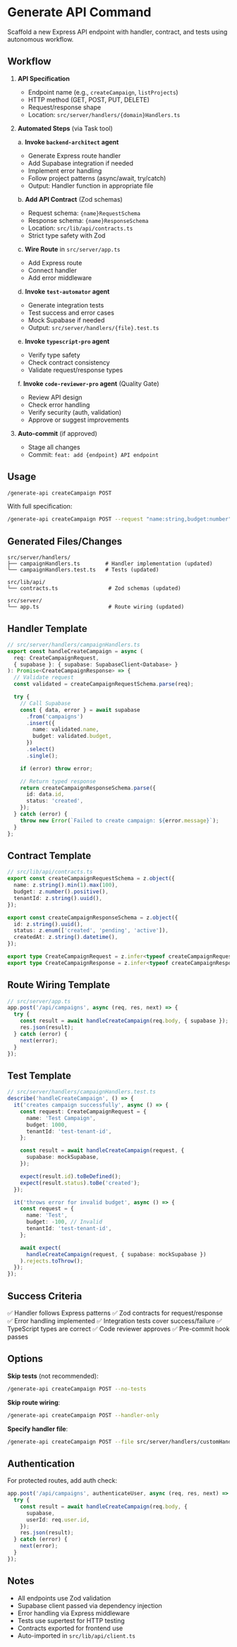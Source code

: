 # Generate API Command

Scaffold a new Express API endpoint with handler, contract, and tests using autonomous workflow.

## Workflow

1. **API Specification**
   - Endpoint name (e.g., `createCampaign`, `listProjects`)
   - HTTP method (GET, POST, PUT, DELETE)
   - Request/response shape
   - Location: `src/server/handlers/{domain}Handlers.ts`

2. **Automated Steps** (via Task tool)

   a. **Invoke `backend-architect` agent**
      - Generate Express route handler
      - Add Supabase integration if needed
      - Implement error handling
      - Follow project patterns (async/await, try/catch)
      - Output: Handler function in appropriate file

   b. **Add API Contract** (Zod schemas)
      - Request schema: `{name}RequestSchema`
      - Response schema: `{name}ResponseSchema`
      - Location: `src/lib/api/contracts.ts`
      - Strict type safety with Zod

   c. **Wire Route** in `src/server/app.ts`
      - Add Express route
      - Connect handler
      - Add error middleware

   d. **Invoke `test-automator` agent**
      - Generate integration tests
      - Test success and error cases
      - Mock Supabase if needed
      - Output: `src/server/handlers/{file}.test.ts`

   e. **Invoke `typescript-pro` agent**
      - Verify type safety
      - Check contract consistency
      - Validate request/response types

   f. **Invoke `code-reviewer-pro` agent** (Quality Gate)
      - Review API design
      - Check error handling
      - Verify security (auth, validation)
      - Approve or suggest improvements

3. **Auto-commit** (if approved)
   - Stage all changes
   - Commit: `feat: add {endpoint} API endpoint`

## Usage

```bash
/generate-api createCampaign POST
```

With full specification:
```bash
/generate-api createCampaign POST --request "name:string,budget:number" --response "id:string,status:string"
```

## Generated Files/Changes

```
src/server/handlers/
├── campaignHandlers.ts        # Handler implementation (updated)
└── campaignHandlers.test.ts   # Tests (updated)

src/lib/api/
└── contracts.ts                # Zod schemas (updated)

src/server/
└── app.ts                      # Route wiring (updated)
```

## Handler Template

```typescript
// src/server/handlers/campaignHandlers.ts
export const handleCreateCampaign = async (
  req: CreateCampaignRequest,
  { supabase }: { supabase: SupabaseClient<Database> }
): Promise<CreateCampaignResponse> => {
  // Validate request
  const validated = createCampaignRequestSchema.parse(req);

  try {
    // Call Supabase
    const { data, error } = await supabase
      .from('campaigns')
      .insert({
        name: validated.name,
        budget: validated.budget,
      })
      .select()
      .single();

    if (error) throw error;

    // Return typed response
    return createCampaignResponseSchema.parse({
      id: data.id,
      status: 'created',
    });
  } catch (error) {
    throw new Error(`Failed to create campaign: ${error.message}`);
  }
};
```

## Contract Template

```typescript
// src/lib/api/contracts.ts
export const createCampaignRequestSchema = z.object({
  name: z.string().min(1).max(100),
  budget: z.number().positive(),
  tenantId: z.string().uuid(),
});

export const createCampaignResponseSchema = z.object({
  id: z.string().uuid(),
  status: z.enum(['created', 'pending', 'active']),
  createdAt: z.string().datetime(),
});

export type CreateCampaignRequest = z.infer<typeof createCampaignRequestSchema>;
export type CreateCampaignResponse = z.infer<typeof createCampaignResponseSchema>;
```

## Route Wiring Template

```typescript
// src/server/app.ts
app.post('/api/campaigns', async (req, res, next) => {
  try {
    const result = await handleCreateCampaign(req.body, { supabase });
    res.json(result);
  } catch (error) {
    next(error);
  }
});
```

## Test Template

```typescript
// src/server/handlers/campaignHandlers.test.ts
describe('handleCreateCampaign', () => {
  it('creates campaign successfully', async () => {
    const request: CreateCampaignRequest = {
      name: 'Test Campaign',
      budget: 1000,
      tenantId: 'test-tenant-id',
    };

    const result = await handleCreateCampaign(request, {
      supabase: mockSupabase,
    });

    expect(result.id).toBeDefined();
    expect(result.status).toBe('created');
  });

  it('throws error for invalid budget', async () => {
    const request = {
      name: 'Test',
      budget: -100, // Invalid
      tenantId: 'test-tenant-id',
    };

    await expect(
      handleCreateCampaign(request, { supabase: mockSupabase })
    ).rejects.toThrow();
  });
});
```

## Success Criteria

✅ Handler follows Express patterns
✅ Zod contracts for request/response
✅ Error handling implemented
✅ Integration tests cover success/failure
✅ TypeScript types are correct
✅ Code reviewer approves
✅ Pre-commit hook passes

## Options

**Skip tests** (not recommended):
```bash
/generate-api createCampaign POST --no-tests
```

**Skip route wiring**:
```bash
/generate-api createCampaign POST --handler-only
```

**Specify handler file**:
```bash
/generate-api createCampaign POST --file src/server/handlers/customHandlers.ts
```

## Authentication

For protected routes, add auth check:
```typescript
app.post('/api/campaigns', authenticateUser, async (req, res, next) => {
  try {
    const result = await handleCreateCampaign(req.body, {
      supabase,
      userId: req.user.id,
    });
    res.json(result);
  } catch (error) {
    next(error);
  }
});
```

## Notes

- All endpoints use Zod validation
- Supabase client passed via dependency injection
- Error handling via Express middleware
- Tests use supertest for HTTP testing
- Contracts exported for frontend use
- Auto-imported in `src/lib/api/client.ts`
